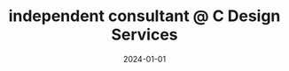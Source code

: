 ---
date_str: 2024
date: 2024-01-01
group_id: 5
layout: post
render: false
title: "independent consultant @ C Design Services"
---